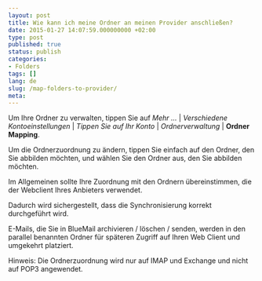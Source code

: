 ```yaml
---
layout: post
title: Wie kann ich meine Ordner an meinen Provider anschließen?
date: 2015-01-27 14:07:59.000000000 +02:00
type: post
published: true
status: publish
categories:
- Folders
tags: []
lang: de
slug: /map-folders-to-provider/
meta:
---
```


Um Ihre Ordner zu verwalten, tippen Sie auf *Mehr ...* \| *Verschiedene Kontoeinstellungen* \| *Tippen Sie auf Ihr Konto* \| *Ordnerverwaltung* \| **Ordner Mapping**.

Um die Ordnerzuordnung zu ändern, tippen Sie einfach auf den Ordner, den Sie abbilden möchten, und wählen Sie den Ordner aus, den Sie abbilden möchten.

Im Allgemeinen sollte Ihre Zuordnung mit den Ordnern übereinstimmen, die der Webclient Ihres Anbieters verwendet.

Dadurch wird sichergestellt, dass die Synchronisierung korrekt durchgeführt wird.

E-Mails, die Sie in BlueMail archivieren / löschen / senden, werden in den parallel benannten Ordner für späteren Zugriff auf Ihren Web Client und umgekehrt platziert.

Hinweis: Die Ordnerzuordnung wird nur auf IMAP und Exchange und nicht auf POP3 angewendet.
